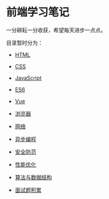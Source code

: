 # 前端学习笔记

一分耕耘一分收获，希望每天进步一点点。

目录暂时分为：

- [HTML](notes/00_HTML.md)

- [CSS](notes/01_CSS.md)

- [JavaScript](notes/02_JavaScript.md)

- [ES6](notes/03_ES6.md)

- [Vue](notes/04_Vue.md)

- [浏览器](notes/05_浏览器.md)

- [网络](notes/07_网络.md)

- [异步编程](notes/06_异步编程.md)

- [安全防范](notes/08_安全防范.md)

- [性能优化](notes/09_性能优化.md)

- [算法与数据结构](notes/10_算法与数据结构.md)

- [面试题积累](notes/11_面试题积累.md)
